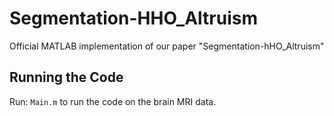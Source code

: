 # Segmentation-HHO_Altruism
Official MATLAB implementation of our paper "Segmentation-hHO_Altruism"

## Running the Code
Run: `Main.m` to run the code on the brain MRI data.
